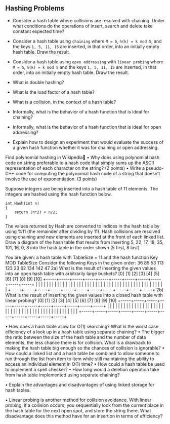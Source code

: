 ## Hashing Problems

- Consider a hash table where collisions are resolved with chaining. Under what conditions do the operations of insert, search and delete take constant expected time? 
- Consider a hash table using `chaining` where `M = 5`, `h(k) = k mod 5`, and the keys `1, 5, 11, 15` are inserted, in that order, into an initially empty hash table. Draw the result. 
- Consider a hash table using `open addressing` with `linear probing` where `M = 5`, `h(k) = k mod 5` and the keys `1, 5, 11, 15` are inserted, in that order, into an initially empty hash table. Draw the result. 

- What is double hashing?
- What is the load factor of a hash table? 

- What is a collision, in the context of a hash table? 
- Informally, what is the behavior of a hash function that is ideal for chaining? 
- Informally, what is the behavior of a hash function that is ideal for open addressing?
- Explain how to design an experiment that would evaluate the success of a given hash function whether it was for chaining or open addressing.


Find polynomial hashing in Wikipedia
•  Why does using polynomial hash code on string preferable to a hash code that
simply sums up the ASCII representation of each character on the string? (2 points)
•  Write a pseudo-C++ code for computing the polynomial hash code of a string
that doesn’t involve the use of exponentiation. (3 points)

Suppose integers are being inserted into a hash table of 11 elements. The integers are hashed using the hash function below. 

    int Hash(int n)
    {
        return (n*2) + n/2;
    }
 The values returned by Hash are converted to indices in the hash table by using %11 (the remainder after dividing by 11). Hash collisions are resolved using chaining and new elements are inserted at the front of each linked list. 
Draw a diagram of the hash table that results from inserting 
5, 22, 17, 18, 35, 101, 16, 0, 8
into the hash table in the order shown (5 first, 8 last)






You are given: a hash table with TableSize = 11 and the hash function 
	Key MOD TableSize
Consider the following Keys in the given order: 
	36    85   53   113   123   23   62   134   142   47
2a) What is the result of inserting the given values into an open hash table with arbitrarily large buckets? 
   [0]   [1]   [2]   [3]   [4]   [5]   [6]   [7]   [8]   [9]  [10]
 +-----+-----+-----+-----+-----+-----+-----+-----+-----+-----+-----+
 |     |     |     |     |     |     |     |     |     |     |     |
 |     |     |     |     |     |     |     |     |     |     |     |
 |     |     |     |     |     |     |     |     |     |     |     |
 |     |     |     |     |     |     |     |     |     |     |     |
 +-----+-----+-----+-----+-----+-----+-----+-----+-----+-----+-----+
2b) What is the result of inserting the given values into a closed hash table with linear probing? 
   [0]   [1]   [2]   [3]   [4]   [5]   [6]   [7]   [8]   [9]  [10]
 +-----+-----+-----+-----+-----+-----+-----+-----+-----+-----+-----+
 |     |     |     |     |     |     |     |     |     |     |     |
 |     |     |     |     |     |     |     |     |     |     |     |
 |     |     |     |     |     |     |     |     |     |     |     |
 |     |     |     |     |     |     |     |     |     |     |     |
 +-----+-----+-----+-----+-----+-----+-----+-----+-----+-----+-----+



•  How does a hash table allow for O(1) searching? What is the worst case efficiency of a look up in a hash table using separate chaining?
•  The bigger the ratio between the size of the hash table and the number of data elements, the less chance there is for collision. What is a drawback to making the hash table big enough so the chances of collision is ignorable?
•  How could a linked list and a hash table be combined to allow someone to run through the list from item to item while still maintaining the ability to access an individual element in O(1) time?
•  How could a hash table be used to implement a spell checker? 
•  How long would a deletion operation take from hash table implemented using separate chaining? 


•  Explain the advantages and disadvantages of using linked storage for hash tables.

•  Linear probing is another method for collision avoidance. With linear probing, if a collision occurs, you sequentially look from the current place in the hash table for the next open spot, and store the string there. What disadvantage does this method have for an insertion in terms of efficiency?


